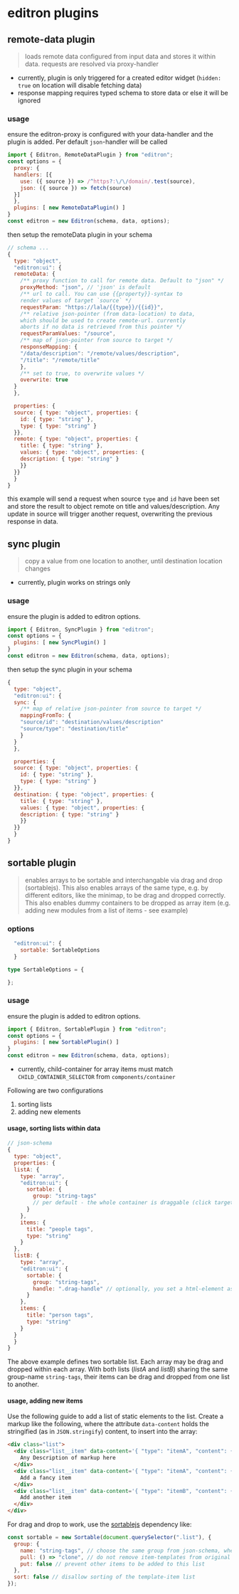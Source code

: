 # editron plugins



## remote-data plugin

> loads remote data configured from input data and stores it within data. requests are resolved via proxy-handler

- currently, plugin is only triggered for a created editor widget (`hidden: true` on location will disable fetching data)
- response mapping requires typed schema to store data or else it will be ignored

### usage

ensure the editron-proxy is configured with your data-handler and the plugin is
added. Per default `json`-handler will be called

```js
import { Editron, RemoteDataPlugin } from "editron";
const options = {
  proxy: {
  handlers: [{
    use: ({ source }) => /^https?:\/\/domain/.test(source),
    json: ({ source }) => fetch(source)
  }]
  },
  plugins: [ new RemoteDataPlugin() ]
}
const editron = new Editron(schema, data, options);
```

then setup the remoteData plugin in your schema

```js
// schema ...
{
  type: "object",
  "editron:ui": {
  remoteData: {
    /** proxy function to call for remote data. Default to "json" */
    proxyMethod: "json", // 'json' is default
    /** url to call. You can use {{property}}-syntax to 
    render values of target `source` */
    requestParam: "https://lala/{{type}}/{{id}}",
    /** relative json-pointer (from data-location) to data, 
    which should be used to create remote-url. currently 
    aborts if no data is retrieved from this pointer */
    requestParamValues: "/source",
    /** map of json-pointer from source to target */
    responseMapping: { 
    "/data/description": "/remote/values/description",
    "/title": "/remote/title"
    },
    /** set to true, to overwrite values */
    overwrite: true
  }  
  },

  properties: {
  source: { type: "object", properties: {
    id: { type: "string" },
    type: { type: "string" }
  }},
  remote: { type: "object", properties: {
    title: { type: "string" },
    values: { type: "object", properties: {
    description: { type: "string" }
    }}
  }}
  }
}
```

this example will send a request when source `type` and `id` have been set and store the result to object remote on title and values/description. Any update in source will trigger another request, overwriting the previous response in data.



## sync plugin

> copy a value from one location to another, until destination location changes

- currently, plugin works on strings only

### usage

ensure the plugin is added to editron options.

```js
import { Editron, SyncPlugin } from "editron";
const options = {
  plugins: [ new SyncPlugin() ]
}
const editron = new Editron(schema, data, options);
```

then setup the sync plugin in your schema

```js
{
  type: "object",
  "editron:ui": {
  sync: {
    /** map of relative json-pointer from source to target */
    mappingFromTo: {
    "source/id": "destination/values/description"
    "source/type": "destination/title"
    }
  }  
  },

  properties: {
  source: { type: "object", properties: {
    id: { type: "string" },
    type: { type: "string" }
  }},
  destination: { type: "object", properties: {
    title: { type: "string" },
    values: { type: "object", properties: {
    description: { type: "string" }
    }}
  }}
  }
}
```



## sortable plugin

> enables arrays to be sortable and interchangable via drag and drop (sortablejs). This also enables arrays of the same type, e.g. by different editors, like the minimap, to be drag and dropped correctly. This also enables dummy containers to be dropped as array item (e.g. adding new modules from a list of items - see example)


### options

```js
  "editron:ui": {
    sortable: SortableOptions
  }
```

```ts
type SortableOptions = {

};
```


### usage

ensure the plugin is added to editron options.

```js
import { Editron, SortablePlugin } from "editron";
const options = {
  plugins: [ new SortablePlugin() ]
}
const editron = new Editron(schema, data, options);
```

- currently, child-container for array items must match `CHILD_CONTAINER_SELECTOR` from `components/container`


Following are two configurations

1. sorting lists
2. adding new elements


#### usage, sorting lists within data

```js
// json-schema
{
  type: "object",
  properties: {
  listA: {
    type: "array",
    "editron:ui": {
      sortable: {
        group: "string-tags"
        // per default - the whole container is draggable (click target)
      }
    },
    items: {
      title: "people tags",
      type: "string"
    }
  },
  listB: {
    type: "array",
    "editron:ui": {
      sortable: {
        group: "string-tags",
        handle: ".drag-handle" // optionally, you set a html-element as drag-handle
      }
    },
    items: {
      title: "person tags",
      type: "string"
    }
  }
  }
}
```

The above example defines two sortable list. Each array may be drag and dropped within each array. With both lists (_listA_ and _listB_) sharing the same group-name `string-tags`, their items can be drag and dropped from one list to another.


#### usage, adding new items

Use the following guide to add a list of static elements to the list. Create a markup like the following, where the attribute `data-content` holds the stringified (as in `JSON.stringify`) content, to insert into the array:

```html
<div class="list">
  <div class="list__item" data-content='{ "type": "itemA", "content": { "title": "Any Description" } }'>
    Any Description of markup here
  </div>
  <div class="list__item" data-content='{ "type": "itemA", "content": { "title": "Fancy Item" } }'>
    Add a fancy item
  </div>
  <div class="list__item" data-content='{ "type": "itemB", "content": { "title": "Other Item" } }'>
    Add another item
  </div>
</div>
```

For drag and drop to work, use the [sortablejs](https://github.com/SortableJS/Sortable) dependency like:

```js
const sortable = new Sortable(document.querySelector(".list"), {
  group: {
    name: "string-tags", // choose the same group from json-schema, where the items may be inserted
    pull: () => "clone", // do not remove item-templates from original list
    put: false // prevent other items to be added to this list
  },
  sort: false // disallow sorting of the template-item list
});
```





